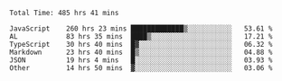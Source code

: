
<!--START_SECTION:waka-->

```text
Total Time: 485 hrs 41 mins

JavaScript    260 hrs 23 mins █████████████▒░░░░░░░░░░░   53.61 %
AL            83 hrs 35 mins  ████▒░░░░░░░░░░░░░░░░░░░░   17.21 %
TypeScript    30 hrs 40 mins  █▓░░░░░░░░░░░░░░░░░░░░░░░   06.32 %
Markdown      23 hrs 40 mins  █▒░░░░░░░░░░░░░░░░░░░░░░░   04.88 %
JSON          19 hrs 4 mins   █░░░░░░░░░░░░░░░░░░░░░░░░   03.93 %
Other         14 hrs 50 mins  ▓░░░░░░░░░░░░░░░░░░░░░░░░   03.06 %
```

<!--END_SECTION:waka-->











